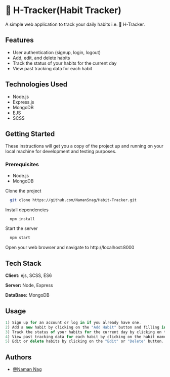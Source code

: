 
# 💪 H-Tracker(Habit Tracker)
A simple web application to track your daily habits i.e. 💪 H-Tracker.


## Features

- User authentication (signup, login, logout)
- Add, edit, and delete habits
- Track the status of your habits for the current day
- View past tracking data for each habit


## Technologies Used

- Node.js
- Express.js
- MongoDB
- EJS
- SCSS


## Getting Started

These instructions will get you a copy of the project up and running on your local machine for development and testing purposes.

### Prerequisites
- Node.js
- MongoDB

Clone the project

```bash
  git clone https://github.com/NamanSnag/Habit-Tracker.git
```

Install dependencies

```bash
  npm install
```

Start the server

```bash
  npm start
```

Open your web browser and navigate to http://localhost:8000

## Tech Stack

**Client:** ejs, SCSS, ES6

**Server:** Node, Express

**DataBase:** MongoDB


## Usage

```javascript
1) Sign up for an account or log in if you already have one.
2) Add a new habit by clicking on the "Add Habit" button and filling in the form.
3) Track the status of your habits for the current day by clicking on the "Mark as Done" or "Mark as Not Done" button.
4) View past tracking data for each habit by clicking on the habit name.
5) Edit or delete habits by clicking on the "Edit" or "Delete" button.
```


## Authors

- [@Naman Nag](https://github.com/NamanSnag/Habit-Tracker)

